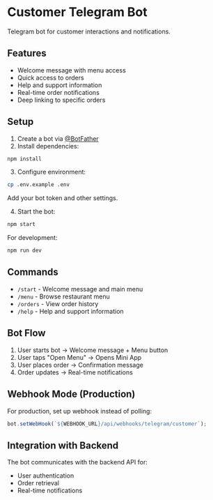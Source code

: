 # Customer Telegram Bot

Telegram bot for customer interactions and notifications.

## Features

- Welcome message with menu access
- Quick access to orders
- Help and support information
- Real-time order notifications
- Deep linking to specific orders

## Setup

1. Create a bot via [@BotFather](https://t.me/botfather)
2. Install dependencies:
```bash
npm install
```

3. Configure environment:
```bash
cp .env.example .env
```

Add your bot token and other settings.

4. Start the bot:
```bash
npm start
```

For development:
```bash
npm run dev
```

## Commands

- `/start` - Welcome message and main menu
- `/menu` - Browse restaurant menu
- `/orders` - View order history
- `/help` - Help and support information

## Bot Flow

1. User starts bot → Welcome message + Menu button
2. User taps "Open Menu" → Opens Mini App
3. User places order → Confirmation message
4. Order updates → Real-time notifications

## Webhook Mode (Production)

For production, set up webhook instead of polling:
```javascript
bot.setWebHook(`${WEBHOOK_URL}/api/webhooks/telegram/customer`);
```

## Integration with Backend

The bot communicates with the backend API for:
- User authentication
- Order retrieval
- Real-time notifications